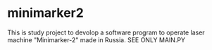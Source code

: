 # minimarker2
This is study project to devolop a software program to operate laser machine "Minimarker-2" made in Russia.
SEE ONLY MAIN.PY
